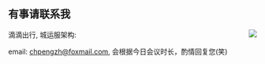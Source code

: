 ## 有事请联系我

<img align="right" src="https://github-readme-stats.vercel.app/api?username=chpengzh&show_icons=true&icon_color=0366d6&text_color=24292e&bg_color=ffffff&hide_title=true" />

滴滴出行, 城运服架构: 

email: [chpengzh@foxmail.com](mailto:chpengzh@foxmail.com), 会根据今日会议时长，酌情回复您(笑)
